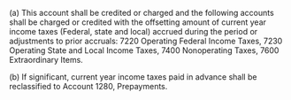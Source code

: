 (a) This account shall be credited or charged and the following accounts shall be charged or credited with the offsetting amount of current year income taxes (Federal, state and local) accrued during the period or adjustments to prior accruals: 7220 Operating Federal Income Taxes, 7230 Operating State and Local Income Taxes, 7400 Nonoperating Taxes, 7600 Extraordinary Items.

(b) If significant, current year income taxes paid in advance shall be reclassified to Account 1280, Prepayments.

